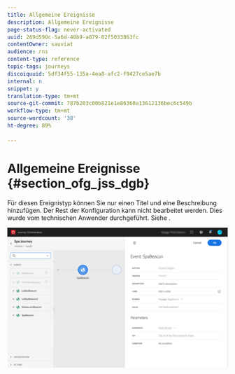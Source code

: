 ```yaml
---
title: Allgemeine Ereignisse
description: Allgemeine Ereignisse
page-status-flag: never-activated
uuid: 269d590c-5a6d-40b9-a879-02f5033863fc
contentOwner: sauviat
audience: rns
content-type: reference
topic-tags: journeys
discoiquuid: 5df34f55-135a-4ea8-afc2-f9427ce5ae7b
internal: n
snippet: y
translation-type: tm+mt
source-git-commit: 787b203c00b821e1e86360a13612136bec6c549b
workflow-type: tm+mt
source-wordcount: '38'
ht-degree: 89%

---
```



# Allgemeine Ereignisse {#section_ofg_jss_dgb}

Für diesen Ereignistyp können Sie nur einen Titel und eine Beschreibung hinzufügen. Der Rest der Konfiguration kann nicht bearbeitet werden. Dies wurde vom technischen Anwender durchgeführt. Siehe [](../event/about-events.md).

![](../assets/general-events.png)
